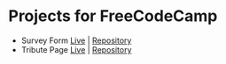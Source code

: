 # Projects for FreeCodeCamp

- Survey Form [Live](https://joygoswami.github.io/survey-form/) | [Repository](https://github.com/JoyGoswami/survey-form)
- Tribute Page [Live](https://joygoswami.github.io/tribute-page/) | [Repository](https://github.com/JoyGoswami/tribute-page)

